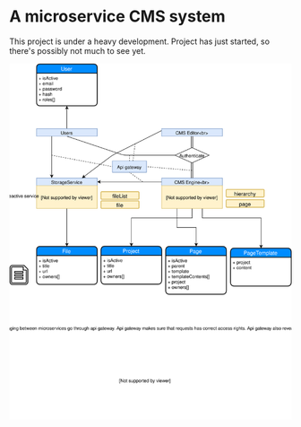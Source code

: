 # A microservice CMS system

This project is under a heavy development. Project has just started, so there's possibly not much to see yet.

![architecture](./cms_microservice_diagram.svg "Architecture")
